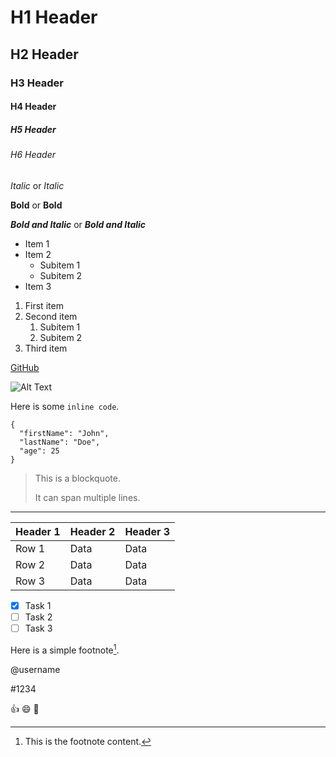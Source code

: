 
# H1 Header
## H2 Header
### H3 Header
#### H4 Header
##### H5 Header
###### H6 Header

*Italic* or _Italic_

**Bold** or __Bold__

***Bold and Italic*** or ___Bold and Italic___

- Item 1
- Item 2
  - Subitem 1
  - Subitem 2
- Item 3

1. First item
2. Second item
   1. Subitem 1
   2. Subitem 2
3. Third item

[GitHub](https://github.com)

![Alt Text](image_url)

Here is some `inline code`.

```
{
  "firstName": "John",
  "lastName": "Doe",
  "age": 25
}
```

> This is a blockquote.
> 
> It can span multiple lines.

---

| Header 1 | Header 2 | Header 3 |
|----------|----------|----------|
| Row 1    | Data     | Data     |
| Row 2    | Data     | Data     |
| Row 3    | Data     | Data     |

- [x] Task 1
- [ ] Task 2
- [ ] Task 3

Here is a simple footnote[^1].

[^1]: This is the footnote content.

@username

#1234

:+1: :smile: :tada:
